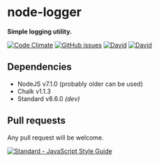 # node-logger
__Simple logging utility.__

[![Code Climate](https://img.shields.io/codeclimate/github/Py64/node-logger.svg)]()
[![GitHub issues](https://img.shields.io/github/issues/Py64/node-logger.svg)](https://github.com/Py64/node-logger/issues)
[![David](https://img.shields.io/david/Py64/node-logger.svg)](https://david-dm.org/Py64/node-logger)
[![David](https://img.shields.io/david/dev/Py64/node-logger.svg)](https://david-dm.org/Py64/node-logger)

## Dependencies
* NodeJS v7.1.0 (probably older can be used)
* Chalk v1.1.3
* Standard v8.6.0 *(dev)*

## Pull requests
Any pull request will be welcome.

[![Standard - JavaScript Style Guide](https://cdn.rawgit.com/feross/standard/master/badge.svg)](https://github.com/feross/standard)